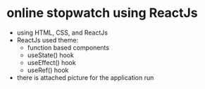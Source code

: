 # online stopwatch using ReactJs

* using HTML, CSS, and ReactJs
* ReactJs used theme:
  * function based components
  * useState() hook
  * useEffect() hook
  * useRef() hook
* there is attached picture for the application run

